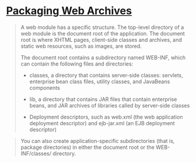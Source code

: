 # [Packaging Web Archives](https://javaee.github.io/tutorial/packaging003.html#BCGHAHGD)

> A web module has a specific structure. The top-level directory of a web module is the document root of the application. The document root is where XHTML pages, client-side classes and archives, and static web resources, such as images, are stored.
> 
> The document root contains a subdirectory named WEB-INF, which can contain the following files and directories:
> 
> - classes, a directory that contains server-side classes: servlets, enterprise bean class files, utility classes, and JavaBeans components
> 
> - lib, a directory that contains JAR files that contain enterprise beans, and JAR archives of libraries called by server-side classes
> 
> - Deployment descriptors, such as web.xml (the web application deployment descriptor) and ejb-jar.xml (an EJB deployment descriptor)

> You can also create application-specific subdirectories (that is, package directories) in either the document root or the WEB-INF/classes/ directory.